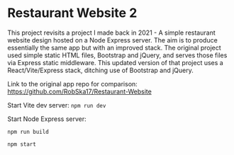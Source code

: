 # Restaurant Website 2

This project revisits a project I made back in 2021 - A simple restaurant website design hosted on a Node Express server. The aim is to produce essentially the same app but with an improved stack. The original project used simple static HTML files, Bootstrap and jQuery, and serves those files via Express static middleware. This updated version of that project uses a React/Vite/Express stack, ditching use of Bootstrap and jQuery.

Link to the original app repo for comparison: https://github.com/RobSka17/Restaurant-Website

Start Vite dev server: `npm run dev`

Start Node Express server:

`npm run build`

`npm start`

